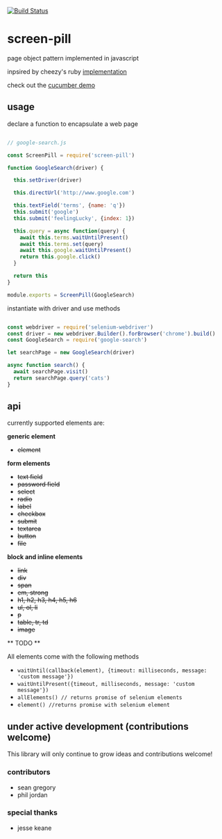 [![Build Status](https://travis-ci.org/skinnyjames/screen-pill.svg?branch=master)](https://travis-ci.org/skinnyjames/screen-pill)

# screen-pill

page object pattern implemented in javascript

inpsired by cheezy's ruby [implementation](https://github.com/cheezy/page-object)

check out the [cucumber demo](https://github.com/skinnyjames/cucumber-js)

## usage

declare a function to encapsulate a web page

```javascript

// google-search.js

const ScreenPill = require('screen-pill')

function GoogleSearch(driver) {

  this.setDriver(driver)

  this.directUrl('http://www.google.com')

  this.textField('terms', {name: 'q'})
  this.submit('google')
  this.submit('feelingLucky', {index: 1})

  this.query = async function(query) {
    await this.terms.waitUntilPresent()
    await this.terms.set(query)
    await this.google.waitUntilPresent()
    return this.google.click()
  }

  return this
}

module.exports = ScreenPill(GoogleSearch)

```
instantiate with driver and use methods

```javascript

const webdriver = require('selenium-webdriver')
const driver = new webdriver.Builder().forBrowser('chrome').build()
const GoogleSearch = require('google-search')

let searchPage = new GoogleSearch(driver)

async function search() {
  await searchPage.visit()
  return searchPage.query('cats')
}

```

## api

currently supported elements are:

**generic element**

* ~~element~~ 

**form elements** 

* ~~text field~~
* ~~password field~~
* ~~select~~
* ~~radio~~
* ~~label~~
* ~~checkbox~~
* ~~submit~~
*  ~~textarea~~
* ~~button~~
* ~~file~~

**block and inline elements**

* ~~link~~
* ~~div~~
* ~~span~~
* ~~em, strong~~
* ~~h1, h2, h3, h4, h5, h6~~
* ~~ul, ol, li~~
* ~~p~~
* ~~table, tr, td~~
* ~~image~~

** TODO **

All elements come with the following methods

* `waitUntil(callback(element), {timeout: milliseconds, message: 'custom message'})`
* `waitUntilPresent({timeout, milliseconds, message: 'custom message'})`
* `allElements() // returns promise of selenium elements`
* `element() //returns promise with selenium element`

## under active development (contributions welcome)

This library will only continue to grow
ideas and contributions welcome!

### contributors

* sean gregory
* phil jordan

### special thanks

* jesse keane



